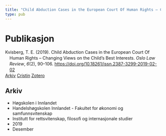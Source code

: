 ```yaml
---
title: "Child Abduction Cases in the European Court Of Human Rights – Changing Views on the Child’s Best Interests"
type: pub
---
```

<h1>Publikasjon</h1>
<article id="csl-bib-container-8YZ8M55A" class="csl-bib-container">
  <div class="csl-bib-body" style="line-height: 1.35; padding-left: 1em; text-indent:-1em;">
  <div class="csl-entry">Kvisberg, T. E. (2019). Child Abduction Cases in the European Court Of Human Rights &#x2013; Changing Views on the Child&#x2019;s Best Interests. <i>Oslo Law Review</i>, <i>6</i>(2), 90&#x2013;106. <a href="https://doi.org/10.18261/issn.2387-3299-2019-02-02">https://doi.org/10.18261/issn.2387-3299-2019-02-02</a></div>
</div>
  <div class="csl-bib-buttons">
    <a href="#taxonomy-article-8YZ8M55A" class="csl-bib-button">Arkiv</a>
    <a href="https://app.cristin.no/results/show.jsf?id=1762407" alt="Cristin URL" class="csl-bib-button">Cristin</a>
    <a href="http://zotero.org/groups/5022929/items/8YZ8M55A" alt="Zotero URL" class="csl-bib-button">Zotero</a>
  </div>
  <div id="csl-bib-meta-container-8YZ8M55A"></div>
</article>
<div id="csl-bib-meta-8YZ8M55A" class="csl-bib-meta">
  <article id="taxonomy-article-8YZ8M55A" class="taxonomy-article">
    <h1>Arkiv</h1>
    <ul>
      <li>Høgskolen i Innlandet</li>
      <li>Handelshøgskolen Innlandet - Fakultet for økonomi og samfunnsvitenskap</li>
      <li>Institutt for rettsvitenskap, filosofi og internasjonale studier</li>
      <li>2019</li>
      <li>Desember</li>
    </ul>
  </article>
</div>
